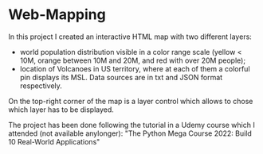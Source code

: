 # Web-Mapping

In this project I created an interactive HTML map with two different layers:
- world population distribution visible in a color range scale (yellow < 10M, orange between 10M and 20M, and red with over 20M people);
- location of Volcanoes in US territory, where at each of them a colorful pin displays its MSL.
Data sources are in txt and JSON format respectively.

On the top-right corner of the map is a layer control which allows to chose which layer has to be displayed.


The project has been done following the tutorial in a Udemy course which I attended (not available anylonger):
"The Python Mega Course 2022: Build 10 Real-World Applications"
